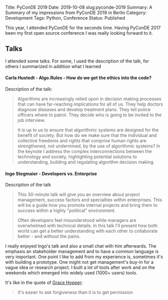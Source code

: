 Title: PyConDE 2019
Date: 2019-10-08
slug:pyconde-2019
Summary: A Summary of my impressions from PyConDE 2019 in Berlin
Category: Development
Tags: Python, Conference
Status: Published


This year, I attended PyConDE for the seconds time. Having PyConDE 2017 been my first open source conference
I was really looking forward to it.

## Talks
I attended some talks. For some, I used the description of the talk, for others I summarized in addition what I learned

#### Carla Hustedt - Algo.Rules - How do we get the ethics into the code?
Description of the talk:

> Algorithms are increasingly relied upon in decision making processes that can have far-reaching implications for all of us. 
> They help doctors diagnose diseases and develop treatment plans. They tell police officers where to patrol. 
> They decide who is going to be invited to the job interview. 
>
> It is up to us to ensure that algorithmic systems are designed for the benefit of society. 
> But how do we make sure that the individual and collective freedoms and rights that comprise human rights are strengthened, 
> not undermined, by the use of algorithmic systems? In the keynote I address the complex interconnections between the technology and society, highlighting potential solutions to understanding, building and regulating algorithm decision making.

#### Ingo Stegmaier - Developers vs. Enterprise

Description of the talk
> This 30-minute talk will give you an overview about project management, success factors and specialties within enterprises. 
>This will be a guide how you promote internal projects and bring them to success within a highly "political" environment.
> 
> Often developers feel misunderstood while managers are overwhelmed with technical details. 
>In this talk I'll present how both world can get a better understanding with each other to collaborate better - and without the pains.

I really enjoyed Ingo's talk and also a small chat with him afterwards. The emphasis an stakeholder management and to have
a common language is very important. One point I like to add from my experience is, sometimes it's with building a 
prototype. One might not get management's buy-in for a vague idea or research project. I built a lot of tools after work
and on the weekends which emerged into widely used (1000+ users) tools. 

It's like in the quote of [Grace Hopper](https://en.wikiquote.org/wiki/Grace_Hopper):
> It's easier to ask forgiveness than it is to get permission
